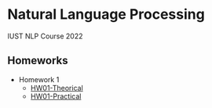 # Natural Language Processing

IUST NLP Course 2022

## Homeworks
- Homework 1
	- [HW01-Theorical](NLP/Homework-01-Theorical.md)	
	- [HW01-Practical](NLP/Homework-01-Practical.md)